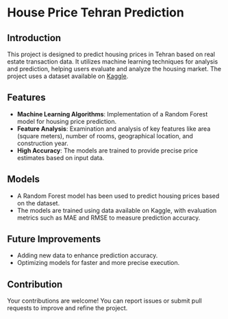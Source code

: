 # House Price Tehran Prediction

## Introduction

This project is designed to predict housing prices in Tehran based on real estate transaction data. It utilizes machine learning techniques for analysis and prediction, helping users evaluate and analyze the housing market.
The project uses a dataset available on [Kaggle](https://www.kaggle.com/datasets/mokar2001/house-price-tehran-iran).

## Features

* **Machine Learning Algorithms**: Implementation of a Random Forest model for housing price prediction.
* **Feature Analysis**: Examination and analysis of key features like area (square meters), number of rooms, geographical location, and construction year.
* **High Accuracy**: The models are trained to provide precise price estimates based on input data.

## Models

* A Random Forest model has been used to predict housing prices based on the dataset.
* The models are trained using data available on Kaggle, with evaluation metrics such as MAE and RMSE to measure prediction accuracy.

## Future Improvements

* Adding new data to enhance prediction accuracy.
* Optimizing models for faster and more precise execution.

## Contribution

Your contributions are welcome! You can report issues or submit pull requests to improve and refine the project.

